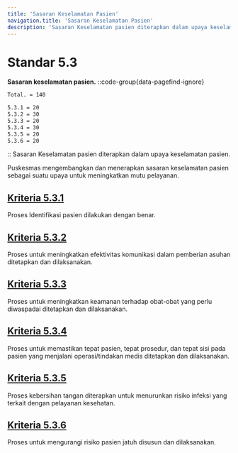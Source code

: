 ```yaml
---
title: 'Sasaran Keselamatan Pasien'
navigation.title: 'Sasaran Keselamatan Pasien'
description: 'Sasaran Keselamatan pasien diterapkan dalam upaya keselamatan pasien. Puskesmas mengembangkan dan menerapkan sasaran keselamatan pasien sebagai suatu upaya untuk meningkatkan mutu pelayanan. '
---
```


# Standar 5.3
**Sasaran keselamatan pasien.** 
::code-group{data-pagefind-ignore}
```bash [Nilai]
Total. = 140
```
```bash [Kriteria]
5.3.1 = 20
5.3.2 = 30
5.3.3 = 20
5.3.4 = 30
5.3.5 = 20
5.3.6 = 20
```
::
Sasaran Keselamatan pasien diterapkan dalam upaya keselamatan pasien. 

Puskesmas mengembangkan dan menerapkan sasaran keselamatan pasien sebagai suatu upaya untuk meningkatkan mutu pelayanan. 

## [Kriteria 5.3.1](/5/3/1) 
Proses Identifikasi pasien dilakukan dengan benar. 

## [Kriteria 5.3.2](/5/3/2) 
Proses untuk meningkatkan efektivitas komunikasi dalam pemberian asuhan ditetapkan dan dilaksanakan. 

## [Kriteria 5.3.3](/5/3/3) 
Proses untuk meningkatkan keamanan terhadap obat-obat yang perlu diwaspadai ditetapkan dan dilaksanakan. 

## [Kriteria 5.3.4](/5/3/4) 
Proses untuk memastikan tepat pasien, tepat prosedur, dan tepat sisi pada pasien yang menjalani operasi/tindakan medis ditetapkan dan dilaksanakan. 

## [Kriteria 5.3.5](/5/3/5) 
Proses kebersihan tangan diterapkan untuk menurunkan risiko infeksi yang terkait dengan pelayanan kesehatan. 

## [Kriteria 5.3.6](/5/3/6) 
Proses untuk mengurangi risiko pasien jatuh disusun dan dilaksanakan. 
